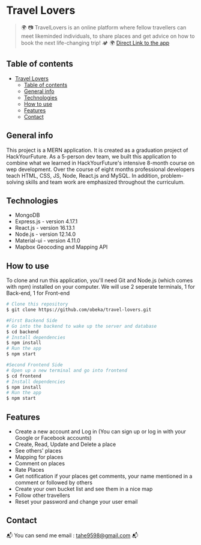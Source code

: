 
# Travel Lovers 
> :earth_africa: :camera: TravelLovers is an online platform where fellow travellers can meet likeminded individuals, to share places and get advice on how to book the next life-changing trip! :camping: :earth_africa:
[Direct Link to the app](https://class27-grad-project.web.app/)
## Table of contents
- [Travel Lovers](#travel-lovers)
  - [Table of contents](#table-of-contents)
  - [General info](#general-info)
  - [Technologies](#technologies)
  - [How to use](#how-to-use)
  - [Features](#features)
  - [Contact](#contact)

## General info
This project is a MERN application. It is created as a graduation project of HackYourFuture. As a 5-person dev team, we built this application to combine what we learned in HackYourFuture's intensive 8-month course on wep development.
Over the course of eight months professional developers teach HTML, CSS, JS, Node, React.js and MySQL. In addition, problem-solving skills and team work are emphasized throughout the curriculum.

## Technologies
* MongoDB 
* Express.js - version 4.17.1
* React.js - version 16.13.1
* Node.js - version 12.14.0
* Material-ui - version 4.11.0
* Mapbox Geocoding and Mapping API

## How to use
To clone and run this application, you'll need Git and Node.js (which comes with npm) installed on your computer. We will use 2 seperate terminals, 1 for Back-end, 1 for Front-end
```bash
# Clone this repository
$ git clone https://github.com/obeka/travel-lovers.git

#First Backend Side
# Go into the backend to wake up the server and database
$ cd backend
# Install dependencies
$ npm install
# Run the app
$ npm start

#Second Frontend Side
# Open up a new terminal and go into frontend 
$ cd frontend
# Install dependencies
$ npm install
# Run the app
$ npm start
```

## Features

* Create a new account and Log in (You can sign up or log in with your Google or Facebook accounts)
* Create, Read, Update and Delete a place
* See others' places
* Mapping for places
* Comment on places
* Rate Places
* Get notification if your places get comments, your name mentioned in a comment or followed by others
* Create your own bucket list and see them in a nice map
* Follow other travellers
* Reset your password and change your user email



## Contact
:mailbox_with_mail: You can send me email : tahe9598@gmail.com :mailbox_with_mail:
